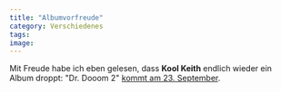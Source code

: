 ```yaml
---
title: "Albumvorfreude"
category: Verschiedenes
tags: 
image: 
---
```


Mit Freude habe ich eben gelesen, dass **Kool Keith** endlich wieder ein Album droppt: "Dr. Dooom 2" [kommt am 23. September](http://www.mzee.com/newscenter/show.php?artikel=100078415).
